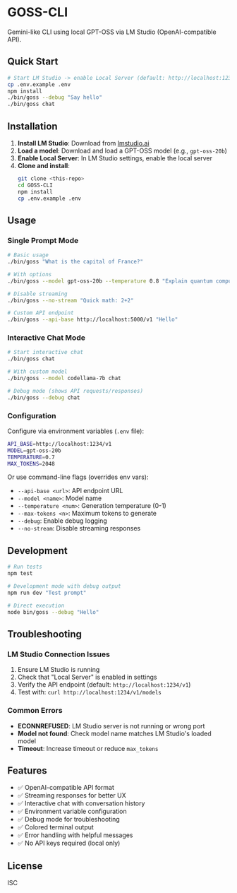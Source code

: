 # GOSS-CLI

Gemini-like CLI using local GPT-OSS via LM Studio (OpenAI-compatible API).

## Quick Start

```bash
# Start LM Studio -> enable Local Server (default: http://localhost:1234/v1)
cp .env.example .env
npm install
./bin/goss --debug "Say hello"
./bin/goss chat
```

## Installation

1. **Install LM Studio**: Download from [lmstudio.ai](https://lmstudio.ai)
2. **Load a model**: Download and load a GPT-OSS model (e.g., `gpt-oss-20b`)
3. **Enable Local Server**: In LM Studio settings, enable the local server
4. **Clone and install**:
   ```bash
   git clone <this-repo>
   cd GOSS-CLI
   npm install
   cp .env.example .env
   ```

## Usage

### Single Prompt Mode
```bash
# Basic usage
./bin/goss "What is the capital of France?"

# With options
./bin/goss --model gpt-oss-20b --temperature 0.8 "Explain quantum computing"

# Disable streaming
./bin/goss --no-stream "Quick math: 2+2"

# Custom API endpoint
./bin/goss --api-base http://localhost:5000/v1 "Hello"
```

### Interactive Chat Mode
```bash
# Start interactive chat
./bin/goss chat

# With custom model
./bin/goss --model codellama-7b chat

# Debug mode (shows API requests/responses)
./bin/goss --debug chat
```

### Configuration

Configure via environment variables (`.env` file):
```bash
API_BASE=http://localhost:1234/v1
MODEL=gpt-oss-20b
TEMPERATURE=0.7
MAX_TOKENS=2048
```

Or use command-line flags (overrides env vars):
- `--api-base <url>`: API endpoint URL
- `--model <name>`: Model name
- `--temperature <num>`: Generation temperature (0-1)
- `--max-tokens <n>`: Maximum tokens to generate
- `--debug`: Enable debug logging
- `--no-stream`: Disable streaming responses

## Development

```bash
# Run tests
npm test

# Development mode with debug output
npm run dev "Test prompt"

# Direct execution
node bin/goss --debug "Hello"
```

## Troubleshooting

### LM Studio Connection Issues
1. Ensure LM Studio is running
2. Check that "Local Server" is enabled in settings
3. Verify the API endpoint (default: `http://localhost:1234/v1`)
4. Test with: `curl http://localhost:1234/v1/models`

### Common Errors
- **ECONNREFUSED**: LM Studio server is not running or wrong port
- **Model not found**: Check model name matches LM Studio's loaded model
- **Timeout**: Increase timeout or reduce `max_tokens`

## Features

- ✅ OpenAI-compatible API format
- ✅ Streaming responses for better UX
- ✅ Interactive chat with conversation history
- ✅ Environment variable configuration
- ✅ Debug mode for troubleshooting
- ✅ Colored terminal output
- ✅ Error handling with helpful messages
- ✅ No API keys required (local only)

## License

ISC